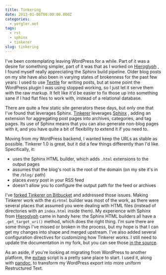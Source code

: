 ```yaml
---
title: Tinkering
date: 2013-01-06T00:00:00.000Z
categories:
  - yergler.net
tags:
  - rst
  - sphinx
  - tinkerer
slug: tinkering
---
```

I've been contemplating leaving WordPress for a while. Part of it was a desire
for something simpler, part of it was that as I worked on [Hieroglyph][1] , I
found myself really appreciating the Sphinx build pipeline. Older blog posts on
my site have also been in varying states of brokenness for the past few years: I
used to use [Textile][2]  for writing posts, but at some point the WordPress
plugin I was using stopped working, so I just let it serve them with the raw
markup. It felt like it'd be easier to fix those up into something sane if I had
flat files to work with, instead of a relational database.

There are quite a few static site generators these days, but only one that I've
found that leverages Sphinx. [Tinkerer][3]  leverages [Sphinx][4] , adding an
extension for aggregating post pages into archives, categories, and tag pages.
Its use of Sphinx means that you can also generate non-blog pages with it, and
you have quite a bit of flexibility to extend it if you need to.

Moving from my WordPress backend, I wanted keep the URLs as stable as possible.
Tinkerer 1.0 is great, but it did a few things differently than I'd like.
Specifically, it:

* uses the Sphinx HTML builder, which adds `.html` extensions to the output pages
* assumes that the blog's root is the root of the domain (on my site it's in the `/blog/` path)
* places <em>every</em> post in your RSS feed
* doesn't allow you to configure the output path for the feed or archives

I've [forked Tinkerer on Bitbucket][5]  and addressed those issues. Making
Tinkerer work with the `dirhtml` builder was most of the work, as there were
several places that assumed you were dealing with HTML files (instead of
directories with an `index.html` inside them). My experience with Sphinx from
[Hieroglyph][1]  came in handy here: the Sphinx HTML builders all have a
`.get_target_uri()` method, which does the right thing. I'm sure there are some
things I've missed or broken in the process, but my hope is that I can get my
changes into shape and merged upstream. I've also added several configuration
directives for customizing how Tinkerer works. I still need to update the
documentation in my fork, but you can see those [in the source][6].

As an aside, if you're looking at migrating from WordPress to another platform,
the [exitwp][7]  script is a pretty sane place to start. I used it, along with
[pandoc][8], to transform my WordPress export into more uniform Restructured
Text.



 [1]: http://yergler.net/project/hieroglyph/
 [2]: http://en.wikipedia.org/wiki/Textile_%28markup_language%29
 [3]: http://tinkerer.me
 [4]: http://sphinx-doc.org
 [5]: https://bitbucket.org/nyergler/tinkerer
 [6]: https://bitbucket.org/nyergler/tinkerer/src/d5719da384695793d8b47a075690bb796d59b3ce/tinkerer/ext/blog.py?at=default#cl-113
 [7]: https://github.com/thomasf/exitwp
 [8]: http://www.johnmacfarlane.net/pandoc/
